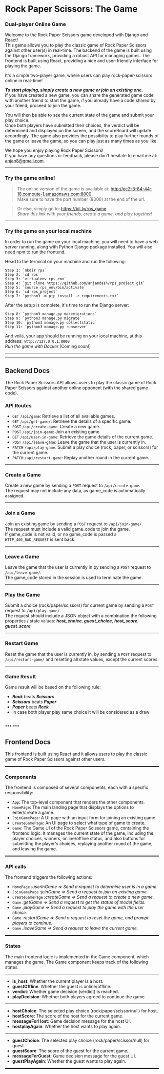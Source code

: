 # Rock Paper Scissors: The Game
### Dual-player Online Game 

Welcome to the Rock Paper Scissors game developed with Django and React! <br/>This game allows you to play the classic game of Rock Paper Scissors against other user(s) in real-time.
The backend of the game is built using the Django framework, providing a robust API for managing games. The frontend is built using React, providing a nice and user-friendly interface for playing the game.

It's a simple two-player game, where users can play rock-paper-scissors online in real-time!

***To start playing, simply create a new game or join an existing one.***<br/> 
If you have created a new game, you can share the generated game code with another friend to start the game, if you already have a code shared by your friend, proceed to join the game.

You will then be able to see the current state of the game and submit your play choice. <br/>
Once both players have submitted their choices, the verdict will be determined and displayed on the screen, and the scoreBoard will update accordingly. The game also provides the possibility to play further rounds of the game or leave the game, so you can play just as many times as you like.

We hope you enjoy playing Rock Paper Scissors! <br/>
If you have any questions or feedback, please don't hesitate to email me at: anjan8@gmail.com.

<hr style="height: 1px;"> 

### Try the game online!

> The online version of the game is available at: http://ec2-3-84-44-18.compute-1.amazonaws.com:8000 <br/>
Make sure to have the port number (8000) at the end of the url.

> Or else, simply go to: https://bit.ly/rps_game <br/>
> *Share this link with your friends, create a game, and play together!*

<hr style="height: 1px;"> 

### Try the game on your local machine
In order to run the game on your local machine, you will need to have a web server running, along with Python Django package installed. You will also need npm to run the frontend. 

Head to the terminal on your machine and run the following:<br/>

    Step 1: `mkdir rps`
    Step 2: `cd rps`
    Step 3: `virtualenv rps_env`
    Step 4: `git clone https://github.com/anjandash/rps_project.git`
    Step 5: `source rps_env/bin/activate`
    Step 6: `cd rps_project`
    Step 7: `python3 -m pip install -r requirements.txt`

After the setup is complete, it's time to run the Django server:

    Step 8: `python3 manage.py makemigrations`
    Step 9: `python3 manage.py migrate`
    Step 10: `python3 manage.py collectstatic`
    Step 11: `python3 manage.py runserver`

And voilà, your app should be running on your local machine, at this address: `http://127.0.0.1:8000` <br/>
*Run the game with Docker* [Coming soon!]
<br/>
***
***

## Backend Docs

The Rock Paper Scissors API allows users to play the classic game of Rock Paper Scissors against another online opponent (with the shared game code).

### API Routes
- `GET` `/api/game`: Retrieve a list of all available games.
- `GET` `/api/get-game/`: Retrieve the details of a specific game.
- `POST` `/api/create-game`: Create a new game.
- `POST` `/api/join-game`: Join an existing game.
- `GET`  `/api/user-in-game`: Retrieve the game details of the current game.
- `POST` `/api/leave-game`: Leave the game that the user is currently in.
- `PATCH` `/api/play-game`: Submit a play choice (rock, paper, or scissors) for the current game.
- `PATCH` `/api/restart-game`: Replay another round in the current game.

<hr style="height: 1px;"> 

### Create a Game
Create a new game by sending a `POST` request to `/api/create-game`. <br/>
The request may not include any data, as game_code is automatically assigned. 

<hr style="height: 1px;"> 

### Join a Game
Join an existing game by sending a `POST` request to `/api/join-game/`. <br/> 
The request must include a valid game_code to join the game. <br/> 
If game_code is not valid, or no game_code is passed a `HTTP_400_BAD_REQUEST` is sent back. 

<hr style="height: 1px;"> 

### Leave a Game
Leave the game that the user is currently in by sending a `POST` request to `/api/leave-game/`.<br/> 
The game_code stored in the session is used to terminate the game.

<hr style="height: 1px;"> 

### Play the Game
Submit a choice (rock/paper/scissors) for current game by sending a `POST` request to `/api/play-game/`. <br/> 
The request should include a JSON object with a combination the following properties / state values: ***host_choice***, ***guest_choice***, ***host_score***, ***guest_score***

<hr style="height: 1px;"> 

### Restart Game
Reset the game that the user is currently in, by sending a `POST` request to `/api/restart-game/` and resetting all state values, except the current scores.

<hr style="height: 1px;"> 

### Game Result
Game result will be based on the following rule:

 - ***Rock*** beats ***Scissors***
 - ***Scissors*** beats ***Paper***
 - ***Paper*** beats ***Rock***
 - In case both player play same choice it will be considered as a draw


<br/>
***
***


## Frontend Docs

This frontend is built using React and it allows users to play the classic game of Rock Paper Scissors against other users.

<hr style="height: 3px;"> 

### Components

The frontend is composed of several components, each with a specific responsibility:

- `App`: The top-level component that renders the other components.
- `HomePage`: The main landing page that displays the options to enter/create a game.
- `JoinGamePage`: A UI page with an input form for joining an existing game.
- `CreateGamePage`: An UI page to select what type of game to create.
- `Game`: The Game UI of the Rock Paper Scissors game, containing the frontend logic. It manages the current state of the game, including the player choices, winners, online/offline status, and also buttons for submitting the player's choices, replaying another round of the game, and leaving the game.

<hr style="height: 3px;"> 

### API calls

The frontend triggers the following actions:
- `HomePage` *:userInGame => Send a request to determine user is in a game.*
- `JoinGamePage` *:joinGame => Send a request to join an existing game.*
- `CreateGamePage` *:createGame => Send a request to create a new game.*
- `Game` *:getGame => Send a request to get the status of model fields.*
- `Game` *:playGame => Send a request to play the game with the user choice.*
- `Game` *:restartGame => Send a request to reset the game, and prompt players to continue.*
- `Game` *:leaveGame => Send a request to leave the current game.*

<hr style="height: 3px;"> 

### States

The main frontend logic is implemented in the Game component, which manages the game. The Game component keeps track of the following states:

<hr style="height: 1px;"> 

- **is_host**: Whether the current player is a host.
- **guestOffline**: Whether the guest is online/offline.
- **verdict**: Whether game decision (verdict) is reached.
- **playDecision**: Whether both players agreed to continue the game.
<hr style="height: 1px;"> 

- **hostChoice**: The selected play choice (rock/paper/scissor/null) for host.
- **hostScore**: The score of the host for the current game.
- **messageForHost**: Game decision message for the host UI. 
- **hostplayAgain**: Whether the host wants to play again.
<hr style="height: 1px;"> 

- **guestChoice**: The selected play choice (rock/paper/scissor/null) for guest.
- **guestScore**: The score of the guest for the current game.
- **messageForGuest**: Game decision message for the guest UI.
- **guestPlayAgain**: Whether the guest wants to play again.

<hr style="height: 3px;"> 